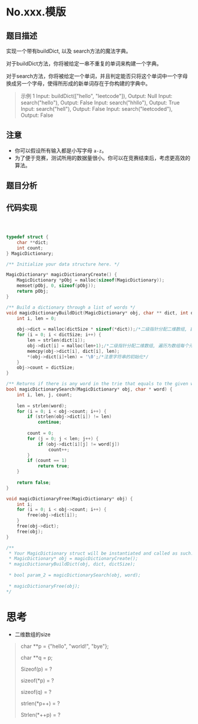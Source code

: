 # No.xxx.模版

## 题目描述

实现一个带有buildDict, 以及 search方法的魔法字典。

对于buildDict方法，你将被给定一串不重复的单词来构建一个字典。

对于search方法，你将被给定一个单词，并且判定能否只将这个单词中一个字母换成另一个字母，使得所形成的新单词存在于你构建的字典中。

> 示例 1
> Input: buildDict(["hello", "leetcode"]), Output: Null
> Input: search("hello"), Output: False
> Input: search("hhllo"), Output: True
> Input: search("hell"), Output: False
> Input: search("leetcoded"), Output: False

## 注意
* 你可以假设所有输入都是小写字母 `a-z`。
* 为了便于竞赛，测试所用的数据量很小。你可以在竞赛结束后，考虑更高效的算法。

## 题目分析

## 代码实现

``` c



typedef struct {
    char **dict;
    int count;
} MagicDictionary;

/** Initialize your data structure here. */

MagicDictionary* magicDictionaryCreate() {
    MagicDictionary *pObj = malloc(sizeof(MagicDictionary));
    memset(pObj, 0, sizeof(pObj));
    return pObj;
}

/** Build a dictionary through a list of words */
void magicDictionaryBuildDict(MagicDictionary* obj, char ** dict, int dictSize) {
    int i, len = 0;
    
    obj->dict = malloc(dictSize * sizeof(*dict));/*二级指针分配二维数组, 首先分配存储指针的数组*/
    for (i = 0; i < dictSize; i++) {
        len = strlen(dict[i]);
        obj->dict[i] = malloc(len+1);/*二级指针分配二维数组, 遍历为数组每个元素指针分配内存*/
        memcpy(obj->dict[i], dict[i], len);
        *(obj->dict[i]+len) = '\0';/*注意字符串的初始化*/
    }
    obj->count = dictSize;
}

/** Returns if there is any word in the trie that equals to the given word after modifying exactly one character */
bool magicDictionarySearch(MagicDictionary* obj, char * word) {
    int i, len, j, count;
    
    len = strlen(word);
    for (i = 0; i < obj->count; i++) {
        if (strlen(obj->dict[i]) != len)
            continue;
        
        count = 0;
        for (j = 0; j < len; j++) {
            if (obj->dict[i][j] != word[j])
                count++;
        }
        if (count == 1)
            return true;
    }
    
    return false;
}

void magicDictionaryFree(MagicDictionary* obj) {
    int i;
    for (i = 0; i < obj->count; i++) {
        free(obj->dict[i]);
    }
    free(obj->dict);
    free(obj);
}

/**
 * Your MagicDictionary struct will be instantiated and called as such:
 * MagicDictionary* obj = magicDictionaryCreate();
 * magicDictionaryBuildDict(obj, dict, dictSize);
 
 * bool param_2 = magicDictionarySearch(obj, word);
 
 * magicDictionaryFree(obj);
*/
```



# 思考

* 二维数组的size

> char **p = {"hello", "world!", "bye"};
>
> char **q = p;
>
> Sizeof(p) = ?
>
> sizeof(*p) = ?
>
> sizeof(q) = ?
>
> strlen(*p++) = ?
>
> Strlen(*++p) = ?